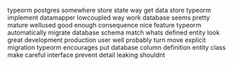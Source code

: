 typeorm postgres somewhere store state way get data store typeorm implement datamapper lowcoupled way work database seems pretty mature wellused good enough consequence nice feature typeorm automatically migrate database schema match whats defined entity look great development production user well probably turn move explicit migration typeorm encourages put database column definition entity class make careful interface prevent detail leaking shouldnt